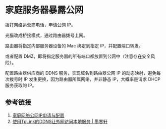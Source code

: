 # 家庭服务器暴露公网

拨打网络运营商电话，申请公网 IP。

光猫改成桥接模式，通过路由器拨号上网。

路由器将指定内部服务器设备的 Mac 绑定到指定 IP，并配置端口转发。

或者配置 DMZ，即将指定服务器的所有端口都放置到公网中（注意存在安全风险）。

配置路由器供应商的 DDNS 服务，实现域名到路由器公网 IP 的动态映射，避免每次拨号时 IP 发生更换，因为路由器所属网络，并非静态 IP，大概率是请求 DHCP 服务获取的 IP。

## 参考链接

1. [家庭网络公网IP申请与配置](learning/subjects/ComputerScience/Networking/家庭网络公网IP申请与配置.md)
2. [使用TpLink的DDNS让外网访问本地服务 | 墨寒轩](https://hankmo.com/posts/devops/expose-local-server-by-ddns-of-tplink/)
